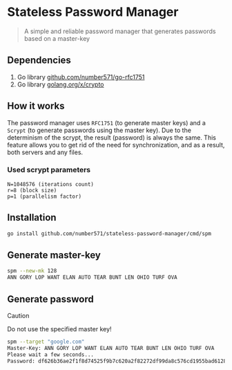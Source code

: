 # Stateless Password Manager

> A simple and reliable password manager that generates passwords based on a master-key

## Dependencies

1. Go library [github.com/number571/go-rfc1751](https://github.com/number571/go-rfc1751)
2. Go library [golang.org/x/crypto](https://golang.org/x/crypto)

## How it works

The password manager uses `RFC1751` (to generate master keys) and a `Scrypt` (to generate passwords using the master key). Due to the determinism of the scrypt, the result (password) is always the same. This feature allows you to get rid of the need for synchronization, and as a result, both servers and any files.

### Used scrypt parameters

```
N=1048576 (iterations count)
r=8 (block size)
p=1 (parallelism factor)
```

## Installation

```bash
go install github.com/number571/stateless-password-manager/cmd/spm
```

## Generate master-key

```bash
spm --new-mk 128
ANN GORY LOP WANT ELAN AUTO TEAR BUNT LEN OHIO TURF OVA
```

## Generate password

> [!CAUTION]
> Do not use the specified master key!

```bash
spm --target "google.com"
Master-Key: ANN GORY LOP WANT ELAN AUTO TEAR BUNT LEN OHIO TURF OVA
Please wait a few seconds...
Password: df626b36ae2f1f8d74525f9b7c620a2f82272df99da8c576cd1955bad6128ac6
```
